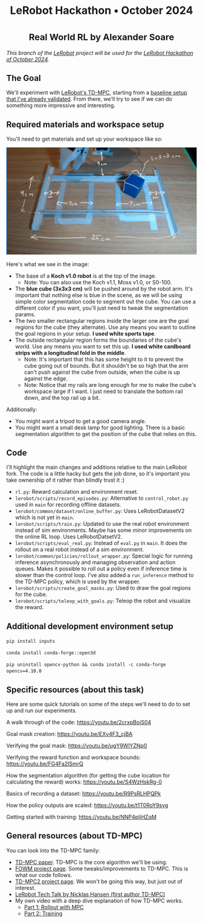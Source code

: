 <h1 align="center">
    <p>LeRobot Hackathon • October 2024</p>
    <sub>Real World RL by Alexander Soare</sub>
</h1>

_This branch of the [LeRobot](https://github.com/huggingface/lerobot) project will be used for the [LeRobot Hackathon of October 2024](https://github.com/huggingface/lerobot_hackathon_oct2024)._


## The Goal

We'll experiment with [LeRobot's TD-MPC](./lerobot/common/policies/tdmpc/modeling_tdmpc.py), starting from a [baseline setup that I've already validated](https://x.com/asoare159/status/1834246102297510301). From there, we'll try to see if we can do something more impressive and interesting.

## Required materials and workspace setup

You'll need to get materials and set up your workspace like so:

![alt text](media/push_cube_setup.jpg)

Here's what we see in the image:
- The base of a **Koch v1.0 robot** is at the top of the image.
  - Note: You can also use the Koch v1.1, Moss v1.0, or S0-100.
- The **blue cube (3x3x3 cm)** will be pushed around by the robot arm. It's important that nothing else is blue in the scene, as we will be using simple color segmentation code to segment out the cube. You can use a different color if you want, you'll just need to tweak the segmentation params.
- The two smaller rectangular regions inside the larger one are the goal regions for the cube (they alternate). Use any means you want to outline the goal regions in your setup. **I used white sports tape**.
- The outside rectangular region forms the boundaries of the cube's world. Use any means you want to set this up. **I used white cardboard strips with a longitudinal fold in the middle**.
  - Note: It's important that this has some height to it to prevent the cube going out of bounds. But it shouldn't be so high that the arm can't push against the cube from outside, when the cube is up against the edge.
  - Note: Notice that my rails are long enough for me to make the cube's workspace large if I want. I just need to translate the bottom rail down, and the top rail up a bit.

Additionally:
- You might want a tripod to get a good camera angle.
- You might want a small desk lamp for good lighting. There is a basic segmentation algorithm to get the position of the cube that relies on this.

## Code

I'll highlight the main changes and additions relative to the main LeRobot fork. The code is a little hacky but gets the job done, so it's important you take ownership of it rather than blindly trust it :)

- `rl.py`: Reward calculation and environment reset.
- `lerobot/scripts/record_episodes.py`: Alternative to `control_robot.py` used in `main` for recording offline datasets.
- `lerobot/common/dataset/online_buffer.py`: Uses LeRobotDatasetV2 which is not yet in `main`.
- `lerobot/scripts/train.py`: Updated to use the real robot environment instead of sim environments. Maybe has some minor improvements on the online RL loop. Uses LeRobotDatsetV2.
- `lerobot/scripts/eval_real.py`: Instead of `eval.py` in `main`. It does the rollout on a real robot instead of a sim environment.
- `lerobot/common/policies/rollout_wrapper.py`: Special logic for running inference asynchronously and managing observation and action queues. Makes it possible to roll out a policy even if inference time is slower than the control loop. I've also added a `run_inference` method to the TD-MPC policy, which is used by the wrapper.
- `lerobot/scripts/create_goal_masks.py`: Used to draw the goal regions for the cube.
- `lerobot/scripts/teleop_with_goals.py`: Teleop the robot and visualize the reward.

## Additional development environment setup

`pip install inputs`

`conda install conda-forge::open3d`

`pip uninstall opencv-python && conda install -c conda-forge opencv=4.10.0`

## Specific resources (about this task)

Here are some quick tutorials on some of the steps we'll need to do to set up and run our experiments.

A walk through of the code: https://youtu.be/2crxpBojS04

Goal mask creation: https://youtu.be/EXv4F3_cjBA

Verifying the goal mask: https://youtu.be/ugY9WlYZNp0

Verifying the reward function and workspace bounds: https://youtu.be/FG4Fa2ISmrQ

How the segmentation algorithm (for getting the cube location for calculating the reward) works: https://youtu.be/S4WzHskRg-0

Basics of recording a dataset: https://youtu.be/R9PsRLHPQPk

How the policy outputs are scaled: https://youtu.be/t1T0RoY9syg

Getting started with training: https://youtu.be/NNP4pIjHZqM


## General resources (about TD-MPC)

You can look into the TD-MPC family:
- [TD-MPC paper](https://arxiv.org/abs/2203.04955). TD-MPC is the core algorithm we'll be using.
- [FOWM project page](https://www.yunhaifeng.com/FOWM/). Some tweaks/improvements to TD-MPC. This is what our code follows.
- [TD-MPC2 project page](https://www.tdmpc2.com/). We won't be going this way, but just out of interest.
- [LeRobot Tech Talk by Nicklas Hansen (first author TD-MPC)](https://www.youtube.com/watch?v=5d9W0I2mpNg)
- My own video with a deep dive explanation of how TD-MPC works.
  - [Part 1: Rollout with MPC](https://youtu.be/--hDN4LLmPI)
  - [Part 2: Training](https://youtu.be/_CKJJRAlvKI)
